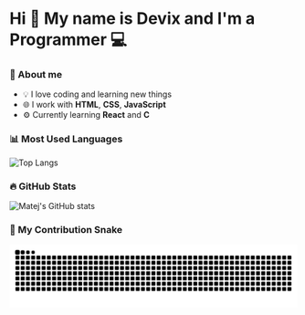 # Hi 👋 My name is Devix and I'm a Programmer 💻

### 🧠 About me
- 💡 I love coding and learning new things
- 🌐 I work with **HTML**, **CSS**, **JavaScript**
- ⚙️ Currently learning **React** and **C**

### 📊 Most Used Languages
![Top Langs](https://github-readme-stats.vercel.app/api/top-langs/?username=devix05&layout=compact&theme=tokyonight)

### 🔥 GitHub Stats
![Matej's GitHub stats](https://github-readme-stats.vercel.app/api?username=devix05&show_icons=true&theme=tokyonight)

### 🐍 My Contribution Snake
![Snake animation](https://raw.githubusercontent.com/devix05/devix05/output/snake.svg)
